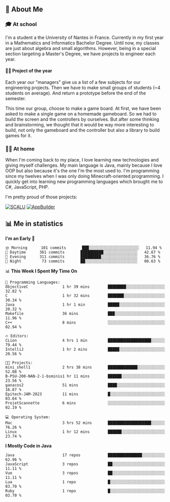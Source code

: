 ## 👀 About Me

### 🎓 At school

I'm a student a the University of Nantes in France. Currently in my first year in a Mathematics and Informatics Bachelor Degree. Until now, my classes are just about algebra and small algorithms. However, being in a special section targeting a Master's Degree, we have projects to engineer each year. 

#### 🔧🔬 Project of the year

Each year our "managers" give us a list of a few subjects for our engineering projects. Then we have to make small groups of students (~4 students on average). And return a prototype before the end of the semester.

This time our group, choose to make a game board. At first, we have been asked to make a single game on a homemade gameboard. So we had to build the screen and the controllers by ourselves. 
But after some thinking and brainstorming, we thought that it would be way more interesting to build, not only the gameboard and the controller but also a library to build games for it.

### 👨‍💻 At home

When I'm coming back to my place, I love learning new technologies and giving myself challenges. My main language is Java, mainly because I love OOP but also because it's the one I'm the most used to. I'm programming since my twelves when I was only doing Minecraft-oriented programming.  I quickly get into learning new programming languages which brought me to C#, JavaScript, PHP. 

I'm pretty proud of those projects:

[![SCALU](https://github-readme-stats.vercel.app/api/pin?username=renardfute&repo=SCALU)](https://github.com/renardfute/scalu)
[![AppBuilder](https://github-readme-stats.vercel.app/api/pin?username=pulsedev2&repo=AppBuilder)](https://github.com/pulsedev2/AppBuilder)

## 📊 Me in statistics
<!--START_SECTION:waka-->
**I'm an Early 🐤** 

```text
🌞 Morning      101 commits       ███░░░░░░░░░░░░░░░░░░░░░░   11.94 % 
🌆 Daytime      361 commits       ██████████░░░░░░░░░░░░░░░   42.67 % 
🌃 Evening      311 commits       █████████░░░░░░░░░░░░░░░░   36.76 % 
🌙 Night         73 commits       ██░░░░░░░░░░░░░░░░░░░░░░░   08.63 % 

```


📊 **This Week I Spent My Time On** 

```text
💬 Programming Languages: 
ObjectiveC               1 hr 39 mins        ████████░░░░░░░░░░░░░░░░░   32.82 % 
C                        1 hr 32 mins        ███████░░░░░░░░░░░░░░░░░░   30.34 % 
Java                     1 hr 1 min          █████░░░░░░░░░░░░░░░░░░░░   20.32 % 
Makefile                 36 mins             ███░░░░░░░░░░░░░░░░░░░░░░   11.96 % 
C++                      8 mins              ░░░░░░░░░░░░░░░░░░░░░░░░░   02.94 % 

🔥 Editors: 
CLion                    4 hrs 1 min         ███████████████████░░░░░░   79.44 % 
IntelliJ                 1 hr 2 mins         █████░░░░░░░░░░░░░░░░░░░░   20.56 % 

🐱‍💻 Projects: 
mini_shell1              2 hrs 38 mins       █████████████░░░░░░░░░░░░   52.08 % 
B-PSU-200-NAN-2-1-bsminis1 hr 11 mins        ██████░░░░░░░░░░░░░░░░░░░   23.56 % 
ganacos2                 51 mins             ████░░░░░░░░░░░░░░░░░░░░░   16.87 % 
Epitech-JAM-2023         11 mins             █░░░░░░░░░░░░░░░░░░░░░░░░   03.64 % 
ProjetScannette          6 mins              ░░░░░░░░░░░░░░░░░░░░░░░░░   02.19 % 

💻 Operating System: 
Mac                      3 hrs 52 mins       ███████████████████░░░░░░   76.26 % 
Linux                    1 hr 12 mins        ██████░░░░░░░░░░░░░░░░░░░   23.74 % 

```

**I Mostly Code in Java** 

```text
Java                     17 repos            ███████████████░░░░░░░░░░   62.96 % 
JavaScript               3 repos             ██░░░░░░░░░░░░░░░░░░░░░░░   11.11 % 
Vue                      3 repos             ██░░░░░░░░░░░░░░░░░░░░░░░   11.11 % 
Lua                      1 repo              █░░░░░░░░░░░░░░░░░░░░░░░░   03.70 % 
Ruby                     1 repo              █░░░░░░░░░░░░░░░░░░░░░░░░   03.70 % 

```



<!--END_SECTION:waka-->
